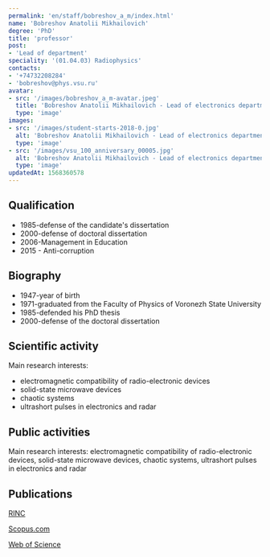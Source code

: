 ```yaml
---
permalink: 'en/staff/bobreshov_a_m/index.html'
name: 'Bobreshov Anatolii Mikhailovich'
degree: 'PhD'
title: 'professor'
post:
- 'Lead of department'
speciality: '(01.04.03) Radiophysics'
contacts:
- '+74732208284'
- 'bobreshov@phys.vsu.ru'
avatar:
- src: '/images/bobreshov_a_m-avatar.jpeg'
  title: 'Bobreshov Anatolii Mikhailovich - Lead of electronics department'
  type: 'image'
images:
- src: '/images/student-starts-2018-0.jpg'
  alt: 'Bobreshov Anatolii Mikhailovich - Lead of electronics department - Students starts'
  type: 'image'
- src: '/images/vsu_100_anniversary_00005.jpg'
  alt: 'Bobreshov Anatolii Mikhailovich - Lead of electronics department - Alumni Meeting'
  type: 'image'
updatedAt: 1568360578
---
```

## Qualification

- 1985-defense of the candidate's dissertation
- 2000-defense of doctoral dissertation
- 2006-Management in Education
- 2015 - Anti-corruption

## Biography

- 1947-year of birth
- 1971-graduated from the Faculty of Physics of Voronezh State University
- 1985-defended his PhD thesis
- 2000-defense of the doctoral dissertation

## Scientific activity

Main research interests:

- electromagnetic compatibility of radio-electronic devices
- solid-state microwave devices
- chaotic systems
- ultrashort pulses in electronics and radar


## Public activities

Main research interests: electromagnetic compatibility of radio-electronic devices, solid-state microwave devices, chaotic systems, ultrashort pulses in electronics and radar

## Publications

[RINC](https://elibrary.ru/author_items.asp?authorid=197589&pubrole=100&show_refs=1&show_option=0)

[Scopus.com](https://www.scopus.com/authid/detail.uri?origin=resultslist&authorId=6508083676&zone=)

[Web of Science](http://apps.webofknowledge.com/OneClickSearchNoHistory.do?product=WOS&search_mode=OneClickSearchNoHistory&qid=4&SID=D4uNknDvKv4H1tiAy8c&needRegisterQuery=no&field=AU&value=Bobreshov,%20AM&from_dais=yes)
